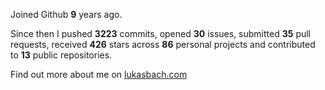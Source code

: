 Joined Github **9** years ago.

Since then I pushed **3223** commits, opened **30** issues, submitted **35** pull requests, received **426** stars across **86** personal projects and contributed to **13** public repositories.

Find out more about me on [lukasbach.com](https://lukasbach.com)
